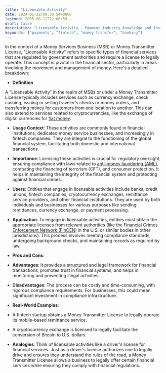 ```yaml
---
title: "Licensable Activity"
date: 2024-01-22T09:39:54+0000
lastmod: 2025-08-11T12:00:59
draft: false
description: "Licensable Activity - Payment industry knowledge and insights"
keywords: ["payments", "fintech", "money transfer", "banking"]
---
```


In the context of a Money Services Business (MSB) or Money Transmitter License, "Licensable Activity" refers to specific types of financial services that are regulated by government authorities and require a license to legally operate. This concept is pivotal in the financial sector, particularly in areas involving the movement and management of money. Here's a detailed breakdown:

- **Definition**

A "Licensable Activity" in the realm of MSBs or under a Money Transmitter License typically includes services such as currency exchange, check cashing, issuing or selling traveler's checks or money orders, and transferring money for customers from one location to another. This can also extend to services related to cryptocurrencies, like the exchange of digital currencies for [fiat money](https://faisalkhanllc.xyz/resources/payments-wiki/o/origins-of-fiat-money/).

- **Usage Context**: These activities are commonly found in financial institutions, dedicated money service businesses, and increasingly in fintech companies. They are integral to the functioning of the global financial system, facilitating both domestic and international transactions.

- **Importance**: Licensing these activities is crucial for regulatory oversight, ensuring compliance with laws related to [anti-money laundering (AML)](https://faisalkhanllc.xyz/resources/payments-wiki/a/anti-money-laundering-aml/), combating the financing of terrorism (CFT), and consumer protection. It helps in maintaining the integrity of the financial system and protecting against financial crimes.

- **Users**: Entities that engage in licensable activities include banks, credit unions, fintech companies, cryptocurrency exchanges, remittance service providers, and other financial institutions. They are used by both individuals and businesses for various purposes like sending remittances, currency exchange, or payment processing.

- **Application**: To engage in licensable activities, entities must obtain the appropriate licenses from relevant authorities (like the [Financial Crimes Enforcement Network (FinCEN)](https://faisalkhanllc.xyz/resources/payments-wiki/f/financial-crimes-enforcement-network-fincen/) in the U.S. or similar bodies in other jurisdictions). This process involves meeting compliance standards, undergoing background checks, and maintaining records as required by law.

- **Pros and Cons**:

- **Advantages**: It provides a structured and legal framework for financial transactions, promotes trust in financial systems, and helps in monitoring and preventing illegal activities.

- **Disadvantages**: The process can be costly and time-consuming, with rigorous compliance requirements. For businesses, this could mean significant investment in compliance infrastructure.

- **Real-World Examples**:

- A fintech startup obtains a Money Transmitter License to legally operate its mobile-based remittance service.

- A cryptocurrency exchange is licensed to legally facilitate the conversion of Bitcoin to U.S. dollars.

- **Analogies**: Think of licensable activities like a driver's license for financial services. Just as a driver's license authorizes one to legally drive and ensures they understand the rules of the road, a Money Transmitter License allows a business to legally offer certain financial services while ensuring they comply with financial regulations.